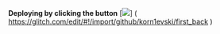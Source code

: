 **Deploying by clicking the button**
[<img src="https://www.freeiconspng.com/thumbs/button-icon-png/stop-button-icon-png-0.png">]
(
    https://glitch.com/edit/#!/import/github/korn1evski/first_back
)
